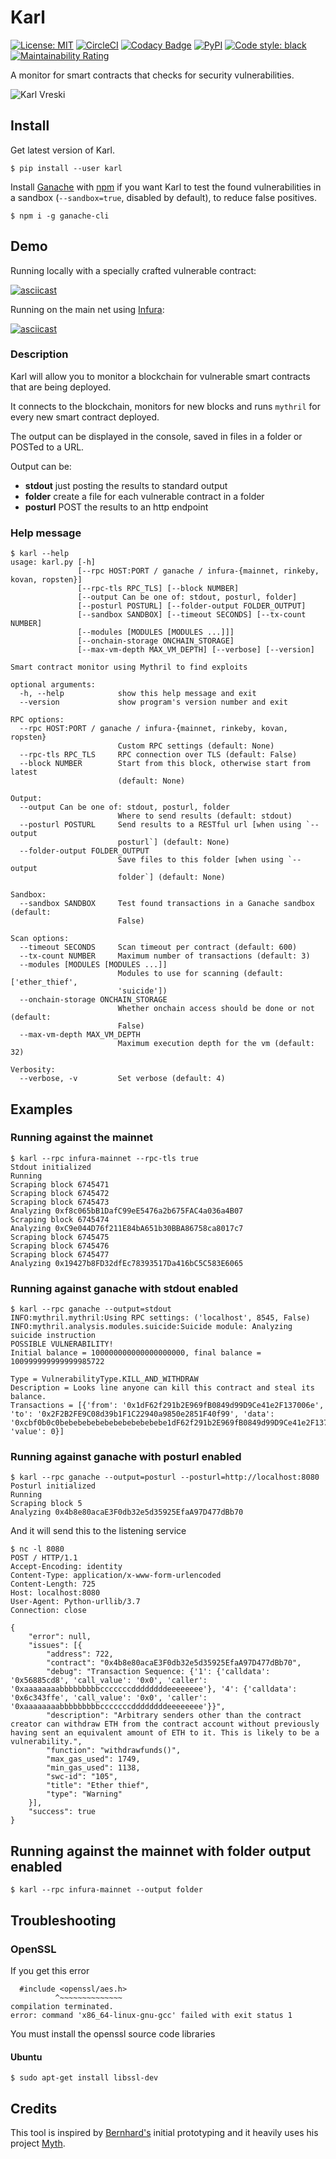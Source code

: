 # Karl

[![License: MIT](https://img.shields.io/badge/License-MIT-blue.svg)](https://opensource.org/licenses/MIT)
[![CircleCI](https://circleci.com/gh/cleanunicorn/karl/tree/master.svg?style=shield)](https://circleci.com/gh/cleanunicorn/karl)
[![Codacy Badge](https://api.codacy.com/project/badge/Grade/53bb3ba0ed50447698e775edd397baa7)](https://www.codacy.com/app/lucadanielcostin/karl)
[![PyPI](https://img.shields.io/pypi/v/karl.svg)](https://pypi.org/project/karl/)
[![Code style: black](https://img.shields.io/badge/code%20style-black-000000.svg)](https://github.com/ambv/black)
[![Maintainability Rating](https://sonarcloud.io/api/project_badges/measure?project=cleanunicorn_karl&metric=sqale_rating)](https://sonarcloud.io/dashboard?id=cleanunicorn_karl)

A monitor for smart contracts that checks for security vulnerabilities.

![Karl Vreski](./static/karl-profile.jpg)

## Install

Get latest version of Karl.

```console
$ pip install --user karl
```

Install [Ganache](https://truffleframework.com/ganache) with [npm](https://www.npmjs.com/get-npm) if you want Karl to test the found vulnerabilities in a sandbox (`--sandbox=true`, disabled by default), to reduce false positives.

```console
$ npm i -g ganache-cli
```

## Demo

Running locally with a specially crafted vulnerable contract:

[![asciicast](https://asciinema.org/a/222983.svg)](https://asciinema.org/a/222983)

Running on the main net using [Infura](https://infura.io/):

[![asciicast](https://asciinema.org/a/atfMqExP6RFXPzeza5adCozpg.svg)](https://asciinema.org/a/atfMqExP6RFXPzeza5adCozpg)

### Description
Karl will allow you to monitor a blockchain for vulnerable smart contracts that are being deployed.

It connects to the blockchain, monitors for new blocks and runs `mythril` for every new smart contract deployed.

The output can be displayed in the console, saved in files in a folder or POSTed to a URL.

Output can be:

- **stdout** just posting the results to standard output
- **folder** create a file for each vulnerable contract in a folder
- **posturl** POST the results to an http endpoint

### Help message

```console
$ karl --help
usage: karl.py [-h]
               [--rpc HOST:PORT / ganache / infura-{mainnet, rinkeby, kovan, ropsten}]
               [--rpc-tls RPC_TLS] [--block NUMBER]
               [--output Can be one of: stdout, posturl, folder]
               [--posturl POSTURL] [--folder-output FOLDER_OUTPUT]
               [--sandbox SANDBOX] [--timeout SECONDS] [--tx-count NUMBER]
               [--modules [MODULES [MODULES ...]]]
               [--onchain-storage ONCHAIN_STORAGE]
               [--max-vm-depth MAX_VM_DEPTH] [--verbose] [--version]

Smart contract monitor using Mythril to find exploits

optional arguments:
  -h, --help            show this help message and exit
  --version             show program's version number and exit

RPC options:
  --rpc HOST:PORT / ganache / infura-{mainnet, rinkeby, kovan, ropsten}
                        Custom RPC settings (default: None)
  --rpc-tls RPC_TLS     RPC connection over TLS (default: False)
  --block NUMBER        Start from this block, otherwise start from latest
                        (default: None)

Output:
  --output Can be one of: stdout, posturl, folder
                        Where to send results (default: stdout)
  --posturl POSTURL     Send results to a RESTful url [when using `--output
                        posturl`] (default: None)
  --folder-output FOLDER_OUTPUT
                        Save files to this folder [when using `--output
                        folder`] (default: None)

Sandbox:
  --sandbox SANDBOX     Test found transactions in a Ganache sandbox (default:
                        False)

Scan options:
  --timeout SECONDS     Scan timeout per contract (default: 600)
  --tx-count NUMBER     Maximum number of transactions (default: 3)
  --modules [MODULES [MODULES ...]]
                        Modules to use for scanning (default: ['ether_thief',
                        'suicide'])
  --onchain-storage ONCHAIN_STORAGE
                        Whether onchain access should be done or not (default:
                        False)
  --max-vm-depth MAX_VM_DEPTH
                        Maximum execution depth for the vm (default: 32)

Verbosity:
  --verbose, -v         Set verbose (default: 4)
```

## Examples

### Running against the **mainnet**

```console
$ karl --rpc infura-mainnet --rpc-tls true
Stdout initialized
Running
Scraping block 6745471
Scraping block 6745472
Scraping block 6745473
Analyzing 0xf8c065bB1DafC99eE5476a2b675FAC4a036a4B07
Scraping block 6745474
Analyzing 0xC9e044D76f211E84bA651b30BBA86758ca8017c7
Scraping block 6745475
Scraping block 6745476
Scraping block 6745477
Analyzing 0x19427b8FD32dfEc78393517Da416bC5C583E6065
```

### Running against **ganache** with **stdout** enabled

```console
$ karl --rpc ganache --output=stdout
INFO:mythril.mythril:Using RPC settings: ('localhost', 8545, False)
INFO:mythril.analysis.modules.suicide:Suicide module: Analyzing suicide instruction
POSSIBLE VULNERABILITY!
Initial balance = 100000000000000000000, final balance = 100999999999999985722

Type = VulnerabilityType.KILL_AND_WITHDRAW
Description = Looks line anyone can kill this contract and steal its balance.
Transactions = [{'from': '0x1dF62f291b2E969fB0849d99D9Ce41e2F137006e', 'to': '0x2F2B2FE9C08d39b1F1C22940a9850e2851F40f99', 'data': '0xcbf0b0c0bebebebebebebebebebebebe1dF62f291b2E969fB0849d99D9Ce41e2F137006e', 'value': 0}]
```

### Running against **ganache** with **posturl** enabled

```console
$ karl --rpc ganache --output=posturl --posturl=http://localhost:8080
Posturl initialized
Running
Scraping block 5
Analyzing 0x4b8e80acaE3F0db32e5d35925EfaA97D477dBb70
```

And it will send this to the listening service

```console
$ nc -l 8080
POST / HTTP/1.1
Accept-Encoding: identity
Content-Type: application/x-www-form-urlencoded
Content-Length: 725
Host: localhost:8080
User-Agent: Python-urllib/3.7
Connection: close

{
    "error": null,
    "issues": [{
        "address": 722,
        "contract": "0x4b8e80acaE3F0db32e5d35925EfaA97D477dBb70",
        "debug": "Transaction Sequence: {'1': {'calldata': '0x56885cd8', 'call_value': '0x0', 'caller': '0xaaaaaaaabbbbbbbbbcccccccddddddddeeeeeeee'}, '4': {'calldata': '0x6c343ffe', 'call_value': '0x0', 'caller': '0xaaaaaaaabbbbbbbbbcccccccddddddddeeeeeeee'}}",
        "description": "Arbitrary senders other than the contract creator can withdraw ETH from the contract account without previously having sent an equivalent amount of ETH to it. This is likely to be a vulnerability.",
        "function": "withdrawfunds()",
        "max_gas_used": 1749,
        "min_gas_used": 1138,
        "swc-id": "105",
        "title": "Ether thief",
        "type": "Warning"
    }],
    "success": true
}
```

## Running against the **mainnet** with **folder** output enabled

```console
$ karl --rpc infura-mainnet --output folder
```

## Troubleshooting

### OpenSSL

If you get this error

```error
  #include <openssl/aes.h>
          ^~~~~~~~~~~~~~~
compilation terminated.
error: command 'x86_64-linux-gnu-gcc' failed with exit status 1
```

You must install the openssl source code libraries

#### Ubuntu

```console
$ sudo apt-get install libssl-dev
```

## Credits

This tool is inspired by [Bernhard's](https://github.com/b-mueller/) initial prototyping and it heavily uses his project [Myth](https://github.com/ConsenSys/mythril-classic).
